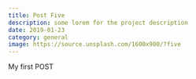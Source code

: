 ```yaml
---
title: Post Five
description: some lorem for the project description
date: 2019-01-23
category: general
image: https://source.unsplash.com/1600x900/?five
---
```

My first POST

